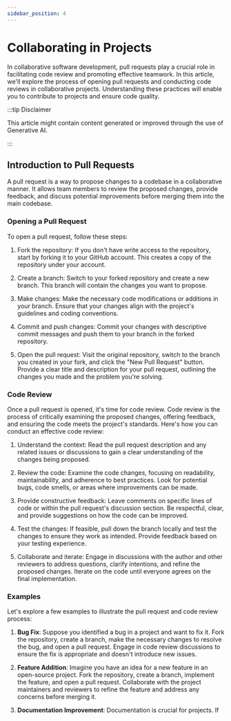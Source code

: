 ```yaml
---
sidebar_position: 4
---
```


# Collaborating in Projects

In collaborative software development, pull requests play a crucial role in facilitating code review and promoting effective teamwork. In this article, we'll explore the process of opening pull requests and conducting code reviews in collaborative projects. Understanding these practices will enable you to contribute to projects and ensure code quality.

:::tip Disclaimer

This article might contain content generated or improved through the use of Generative AI.

:::

## Introduction to Pull Requests

A pull request is a way to propose changes to a codebase in a collaborative manner. It allows team members to review the proposed changes, provide feedback, and discuss potential improvements before merging them into the main codebase.

### Opening a Pull Request

To open a pull request, follow these steps:

1. Fork the repository: If you don't have write access to the repository, start by forking it to your GitHub account. This creates a copy of the repository under your account.

2. Create a branch: Switch to your forked repository and create a new branch. This branch will contain the changes you want to propose.

3. Make changes: Make the necessary code modifications or additions in your branch. Ensure that your changes align with the project's guidelines and coding conventions.

4. Commit and push changes: Commit your changes with descriptive commit messages and push them to your branch in the forked repository.

5. Open the pull request: Visit the original repository, switch to the branch you created in your fork, and click the "New Pull Request" button. Provide a clear title and description for your pull request, outlining the changes you made and the problem you're solving.

### Code Review

Once a pull request is opened, it's time for code review. Code review is the process of critically examining the proposed changes, offering feedback, and ensuring the code meets the project's standards. Here's how you can conduct an effective code review:

1. Understand the context: Read the pull request description and any related issues or discussions to gain a clear understanding of the changes being proposed.

2. Review the code: Examine the code changes, focusing on readability, maintainability, and adherence to best practices. Look for potential bugs, code smells, or areas where improvements can be made.

3. Provide constructive feedback: Leave comments on specific lines of code or within the pull request's discussion section. Be respectful, clear, and provide suggestions on how the code can be improved.

4. Test the changes: If feasible, pull down the branch locally and test the changes to ensure they work as intended. Provide feedback based on your testing experience.

5. Collaborate and iterate: Engage in discussions with the author and other reviewers to address questions, clarify intentions, and refine the proposed changes. Iterate on the code until everyone agrees on the final implementation.

### Examples

Let's explore a few examples to illustrate the pull request and code review process:

1. **Bug Fix**: Suppose you identified a bug in a project and want to fix it. Fork the repository, create a branch, make the necessary changes to resolve the bug, and open a pull request. Engage in code review discussions to ensure the fix is appropriate and doesn't introduce new issues.

2. **Feature Addition**: Imagine you have an idea for a new feature in an open-source project. Fork the repository, create a branch, implement the feature, and open a pull request. Collaborate with the project maintainers and reviewers to refine the feature and address any concerns before merging it.

3. **Documentation Improvement**: Documentation is crucial for projects. If


